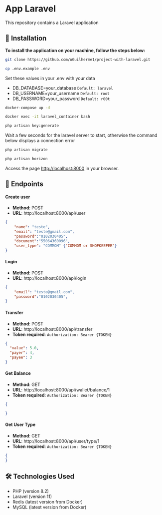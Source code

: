 # App Laravel

This repository contains a Laravel application

## 🚀 Installation

**To install the application on your machine, follow the steps below:**

```bash
git clone https://github.com/oGuilherme1/project-with-laravel.git
```

```bash
cp .env.example .env
```
Set these values ​​in your .env with your data
- DB_DATABASE=your_database `Default: laravel`
- DB_USERNAME=your_username `Default: root`
- DB_PASSWORD=your_password `Default: r00t`

```bash
docker-compose up -d
```

```bash
docker exec -it laravel_container bash
```

```bash
php artisan key:generate
```

Wait a few seconds for the laravel server to start, otherwise the command below displays a connection error
```bash
php artisan migrate
```

```bash
php artisan horizon
```

Access the page [http://localhost:8000](http://localhost:8000) in your browser.

## 📡 Endpoints 

#### Create user

- **Method**: POST
- **URL**: http://localhost:8000/api/user

```json
{
	"name": "teste",
	"email": "teste@gmail.com",
	"password":"0102030405",
	"document":"55064360096",
	"user_type": "COMMOM" {"COMMOM or SHOPKEEPER"}
}
```

#### Login

- **Method**: POST
- **URL**: http://localhost:8000/api/login

```json
{
	"email": "teste@gmail.com",
	"password":"0102030405",
}
```

#### Transfer

- **Method**: POST
- **URL**: http://localhost:8000/api/transfer
- **Token required**: `Authorization: Bearer {TOKEN}`

```json
{
  "value": 5.0,
  "payer": 4,
  "payee": 3
}
```


#### Get Balance 

- **Method**: GET
- **URL**: http://localhost:8000/api/wallet/balance/1
- **Token required**: `Authorization: Bearer {TOKEN}`

```json
{

}
```

#### Get User Type

- **Method**: GET
- **URL**: http://localhost:8000/api/user/type/1
- **Token required**: `Authorization: Bearer {TOKEN}`

```json
{
}
```

## 🛠️ Technologies Used

- PHP (version 8.2)
- Laravel (version 11)
- Redis (latest version from Docker)
- MySQL (latest version from Docker)
